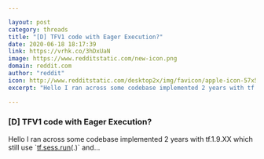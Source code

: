 ```yaml
---

layout: post
category: threads
title: "[D] TFV1 code with Eager Execution?"
date: 2020-06-18 18:17:39
link: https://vrhk.co/3hDxUaN
image: https://www.redditstatic.com/new-icon.png
domain: reddit.com
author: "reddit"
icon: http://www.redditstatic.com/desktop2x/img/favicon/apple-icon-57x57.png
excerpt: "Hello I ran across some codebase implemented 2 years with tf.1.9.XX which still use \`[tf.sess.run](<https://tf.sess.run>)(.)\` and..."

---
```


### [D] TFV1 code with Eager Execution?

Hello I ran across some codebase implemented 2 years with tf.1.9.XX which still use \`[tf.sess.run](<https://tf.sess.run>)(.)\` and...